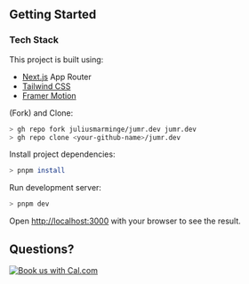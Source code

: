 ## Getting Started

### Tech Stack

This project is built using:

- [Next.js](https://beta.nextjs.org/) App Router
- [Tailwind CSS](https://tailwindcss.com/)
- [Framer Motion](https://www.framer.com/motion/)

(Fork) and Clone:

```sh
> gh repo fork juliusmarminge/jumr.dev jumr.dev
> gh repo clone <your-github-name>/jumr.dev
```

Install project dependencies:

```sh
> pnpm install
```

Run development server:

```sh
> pnpm dev
```

Open [http://localhost:3000](http://localhost:3000) with your browser to see the result.

## Questions?

<a href="https://cal.com/ryanhell/quick-chat?utm_source=banner&utm_campaign=oss"><img alt="Book us with Cal.com" src="https://cal.com/book-with-cal-dark.svg" /></a>
